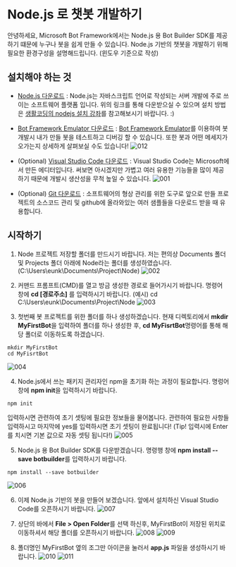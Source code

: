 # Node.js 로 챗봇 개발하기

안녕하세요, Microsoft Bot Framework에서는 Node.js 용 Bot Builder SDK를 제공하기 떄문에 누구나 봇을 쉽게 만들 수 있습니다. Node.js 기반의 챗봇을 개발하기 위해 필요한 환경구성을 설명해드립니다. (윈도우 기준으로 작성)

## 설치해야 하는 것

* [Node.js 다운로드](https://nodejs.org/en/)
: Node.js는 자바스크립트 언어로 작성되는 서버 개발에 주로 쓰이는 소프트웨어 플랫폼 입니다. 위의 링크를 통해 다운받으실 수 있으며 설치 방법은 [생활코딩의 nodejs 설치 강좌](https://opentutorials.org/course/2136/11852)를 참고해보시기 바랍니다. :)

* [Bot Framework Emulator 다운로드](https://emulator.botframework.com/)
: [Bot Framework Emulator](https://docs.microsoft.com/en-us/bot-framework/debug-bots-emulator)를 이용하여 봇 개발시 내가 만들 봇을 테스트하고 디버깅 할 수 있습니다. 또한 봇과 어떤 메세지가 오가는지 상세하게 살펴보실 수도 있습니다! 
![012](./images/012.PNG)

* (Optional) [Visual Studio Code 다운로드](https://www.visualstudio.com/ko/)
: Visual Studio Code는 Microsoft에서 만든 에디터입니다. 써보면 아시겠지만 가볍고 여러 유용한 기능들을 많이 제공하기 때문에 개발시 생산성을 무척 높일 수 있습니다. 
![001](./images/001.PNG)

* (Optional) [Git 다운로드](https://git-scm.com/book/ko/v1/%EC%8B%9C%EC%9E%91%ED%95%98%EA%B8%B0-Git-%EC%84%A4%EC%B9%98)
: 소프트웨어의 형상 관리를 위한 도구로 앞으로 만들 프로젝트의 소스코드 관리 및 github에 올라와있는 여러 샘플들을 다운로드 받을 때 유용합니다. 

## 시작하기

1. Node 프로젝트 저장할 폴더를 만드시기 바랍니다. 저는 편의상 Documents 폴더 및 Projects 폴더 아래에 Node라는 폴더를 생성하였습니다. (C:\Users\eunk\Documents\Project\Node)
![002](./images/002.PNG)

2. 커맨드 프롬프트(CMD)를 열고 방금 생성한 경로로 들어가시기 바랍니다.
명령어 창에 **cd [경로주소]** 를 입력하시기 바랍니다. (예시) cd C:\Users\eunk\Documents\Project\Node
![003](./images/003.PNG)

3. 첫번째 봇 프로젝트를 위한 폴더를 하나 생성하겠습니다. 현재 디렉토리에서 **mkdir MyFirstBot**을 입력하여 폴더를 하나 생성한 후, **cd MyFisrtBot**명령어를 통해 해당 폴더로 이동하도록 하겠습니다. 
```
mkdir MyFirstBot
cd MyFisrtBot
```
![004](./images/004.PNG)

4. Node.js에서 쓰는 패키지 관리자인 npm을 초기화 하는 과정이 필요합니다. 명렁어 창에 **npm init**을 입력하시기 바랍니다.
```
npm init
```
입력하시면 관련하여 초기 셋팅에 필요한 정보들을 물어봅니다. 
관련하여 필요한 사항들 입력하시고 마지막에 yes를 입력하시면 초기 셋팅이 완료됩니다!
(Tip! 입력시에 Enter를 치시면 기본 값으로 자동 셋팅 됩니다!)
![005](./images/005.PNG)

5. Node.js 용 Bot Builder SDK를 다운받겠습니다. 명령행 창에 **npm install --save botbuilder**를 입력하시기 바랍니다.
```
npm install --save botbuilder
```
![006](./images/006.PNG)

6. 이제 Node.js 기반의 봇을 만들어 보겠습니다. 앞에서 설치하신 Visual Studio Code를 오픈하시기 바랍니다. 
![007](./images/007.PNG)

7. 상단의 바에서 **File > Open Folder**를 선택 하신후, MyFirstBot이 저장된 위치로 이동하셔서 해당 폴더를 오픈하시기 바랍니다. 
![008](./images/008.PNG)
![009](./images/009.PNG)

8. 폴더명인 MyFirstBot 옆의 조그만 아이콘을 눌러서 **app.js** 파일을 생성하시기 바랍니다. 
![010](./images/010.png)
![011](./images/011.PNG)











